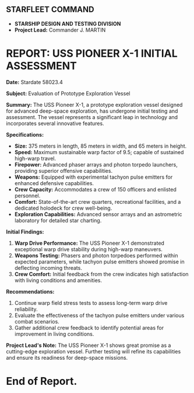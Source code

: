 ## STARFLEET COMMAND
- **STARSHIP DESIGN AND TESTING DIVISION**
- **Project Lead:** Commander J. MARTIN

# REPORT: USS PIONEER X-1 INITIAL ASSESSMENT

**Date:** Stardate 58023.4

**Subject:** Evaluation of Prototype Exploration Vessel

**Summary:**
The USS Pioneer X-1, a prototype exploration vessel designed for advanced deep-space exploration, has undergone initial testing and assessment. The vessel represents a significant leap in technology and incorporates several innovative features.

**Specifications:**
- **Size:** 375 meters in length, 85 meters in width, and 65 meters in height.
- **Speed:** Maximum sustainable warp factor of 9.5; capable of sustained high-warp travel.
- **Firepower:** Advanced phaser arrays and photon torpedo launchers, providing superior offensive capabilities.
- **Weapons:** Equipped with experimental tachyon pulse emitters for enhanced defensive capabilities.
- **Crew Capacity:** Accommodates a crew of 150 officers and enlisted personnel.
- **Comfort:** State-of-the-art crew quarters, recreational facilities, and a dedicated holodeck for crew well-being.
- **Exploration Capabilities:** Advanced sensor arrays and an astrometric laboratory for detailed star charting.

**Initial Findings:**
1. **Warp Drive Performance:** The USS Pioneer X-1 demonstrated exceptional warp drive stability during high-warp maneuvers.
2. **Weapons Testing:** Phasers and photon torpedoes performed within expected parameters, while tachyon pulse emitters showed promise in deflecting incoming threats.
3. **Crew Comfort:** Initial feedback from the crew indicates high satisfaction with living conditions and amenities.

**Recommendations:**
1. Continue warp field stress tests to assess long-term warp drive reliability.
2. Evaluate the effectiveness of the tachyon pulse emitters under various combat scenarios.
3. Gather additional crew feedback to identify potential areas for improvement in living conditions.

**Project Lead's Note:**
The USS Pioneer X-1 shows great promise as a cutting-edge exploration vessel. Further testing will refine its capabilities and ensure its readiness for deep-space missions.

# End of Report.

